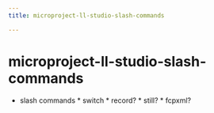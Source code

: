 ```yaml
---
title: microproject-ll-studio-slash-commands

---
```


# microproject-ll-studio-slash-commands

* slash commands
        * switch
        * record?
        * still?
        * fcpxml?
